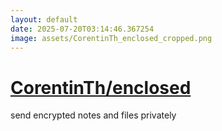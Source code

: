 ```yaml
---
layout: default
date: 2025-07-20T03:14:46.367254
image: assets/CorentinTh_enclosed_cropped.png
---
```


# [CorentinTh/enclosed](https://github.com/CorentinTh/enclosed)

send encrypted notes and files privately
